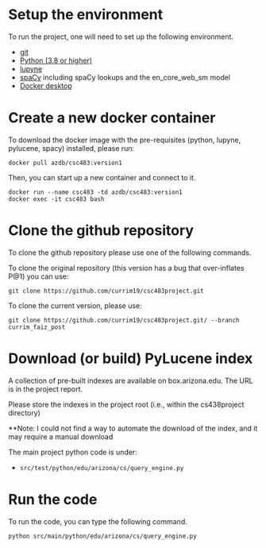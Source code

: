 # Setup the environment

To run the project, one will need to set up the following environment.
 
* [git](https://git-scm.com/downloads/)
* [Python (3.8 or higher)](https://www.python.org/)
* [lupyne](https://pypi.org/project/lupyne/)
* [spaCy](https://spacy.io/) including spaCy lookups and the en_core_web_sm model
* [Docker desktop](https://www.docker.com/products/docker-desktop)

# Create a new docker container

To download the docker image with the pre-requisites (python, lupyne, pylucene, spacy) installed, please run:
   ```
   docker pull azdb/csc483:version1 
   ```

Then, you can start up a new container and connect to it.
   ```
   docker run --name csc483 -td azdb/csc483:version1
   docker exec -it csc483 bash
   ```

# Clone the github repository

To clone the github repository please use one of the following commands.

To clone the original repository (this version has a bug that over-inflates P@1) you can use:
   ```
   git clone https://github.com/currim19/csc483project.git
   ```

To clone the current version, please use:
   ```
   git clone https://github.com/currim19/csc483project.git/ --branch currim_faiz_post
   ```



# Download (or build) PyLucene index

A collection of pre-built indexes are available on box.arizona.edu. The URL is in the project report.

Please store the indexes in the project root (i.e., within the cs438project directory)

**Note: I could not find a way to automate the download of the index, and it may require a manual download

The main project python code is under:
- `src/test/python/edu/arizona/cs/query_engine.py`
 

# Run the code

To run the code, you can type the following command.

   ```
   python src/main/python/edu/arizona/cs/query_engine.py
   ```


